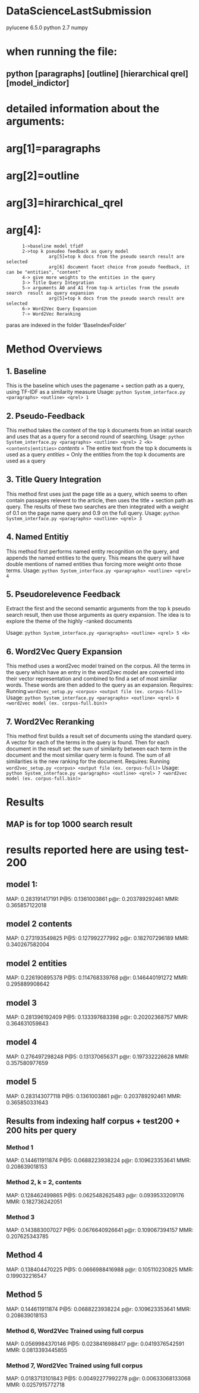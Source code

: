 # DataScienceLastSubmission
pylucene 6.5.0
python 2.7
numpy

# when running the file:
## python [paragraphs] [outline] [hierarchical qrel] [model_indictor]

# detailed information about the arguments:
# arg[1]=paragraphs
# arg[2]=outline
# arg[3]=hirarchical_qrel
# arg[4]:
          1->baseline model tfidf
          2->top k pseudeo feedback as query model
                    arg[5]=top k docs from the pseudo search result are selected
                    arg[6] document facet choice from pseudo feedback, it can be "entities", "content"
          4-> give more weights to the entities in the query
          3-> Title Query Integration
          5-> arguments A0 and A1 from top-k articles from the pseudo search  result as query expansion
                    arg[5]=top k docs from the pseudo search result are selected
          6-> Word2Vec Query Expansion
          7-> Word2Vec Reranking



paras are indexed in the folder 'BaseIndexFolder'


# Method Overviews
## 1. Baseline
This is the baseline which uses the pagename + section path as a query, using TF-IDF as a similarity measure
Usage: ```python System_interface.py <paragraphs> <outline> <qrel> 1```
## 2. Pseudo-Feedback
This method takes the content of the top k documents from an initial search and uses that as a query for a second round of searching.
Usage: ```python System_interface.py <paragraphs> <outline> <qrel> 2 <k> <contents|entities>```
*contents* = The entire text from the top k documents is used as a query
*entities* = Only the entities from the top k documents are used as a query
## 3. Title Query Integration
This method first uses just the page title as a query, which seems to often contain passages relevent to the article, then uses the title + section path as query. The results of these two searches are then integrated with a weight of 0.1 on the page name query and 0.9 on the full query.
Usage: ```python System_interface.py <paragraphs> <outline> <qrel> 3 ```
## 4. Named Entitiy
This method first performs named entity recognition on the query, and appends the named entities to the query. This means the query will have double mentions of named entities thus forcing more weight onto those terms.
Usage: ```python System_interface.py <paragraphs> <outline> <qrel> 4 ```
## 5. Pseudorelevence Feedback
Extract the first and the second semantic arguments from the top k pseudo search result, then use those arguments as query expansion. The idea is to explore the theme of the highly -ranked documents

Usage: ```python System_interface.py <paragraphs> <outline> <qrel> 5 <k> ```
## 6. Word2Vec Query Expansion
This method uses a word2vec model trained on the corpus. All the terms in the query which have an entry in the word2vec model are converted into their vector representation and combined to find a set of most similiar words. These words are then added to the query as an expansion.
Requires: Running ```word2vec_setup.py <corpus> <output file (ex. corpus-full)>```
Usage: ```python System_interface.py <paragraphs> <outline> <qrel> 6 <word2vec model (ex. corpus-full.bin)> ```
## 7. Word2Vec Reranking
This method first builds a result set of documents using the standard query. A vector for each of the terms in the query is found. Then for each document in the result set: the sum of similarity between each term in the document and the most similiar query term is found. The sum of all similarities is the new ranking for the document.
Requires: Running ```word2vec_setup.py <corpus> <output file (ex. corpus-full)>```
Usage: ```python System_interface.py <paragraphs> <outline> <qrel> 7 <word2vec model (ex. corpus-full.bin)> ```

# Results
## MAP is for top 1000 search result
# results reported here are using test-200


## model 1:
MAP: 0.283191417191
P@5: 0.1361003861
p@r: 0.203789292461
MMR: 0.365857122018

## model 2 contents

MAP: 0.273193549825
P@5: 0.127992277992
p@r: 0.182707296189
MMR: 0.340267582004

## model 2 entities

MAP: 0.226190895378
P@5: 0.114768339768
p@r: 0.146440191272
MMR: 0.295889908642

## model 3
MAP: 0.281396192409
P@5: 0.133397683398
p@r: 0.20202368757
MMR: 0.364631059843

## model 4
MAP: 0.276497298248
P@5: 0.131370656371
p@r: 0.197332226628
MMR: 0.357580977659

## model 5
MAP: 0.283143077118
P@5: 0.1361003861
p@r: 0.203789292461
MMR: 0.365850331643


## Results from indexing half corpus + test200 + 200 hits per query

### Method 1
MAP: 0.144611911874
P@5: 0.0688223938224
p@r: 0.109623353641
MMR: 0.208639018153

### Method 2, k = 2, contents
MAP: 0.128462499865
P@5: 0.0625482625483
p@r: 0.0939533209176
MMR: 0.182736242051

### Method 3
MAP: 0.143883007027
P@5: 0.0676640926641
p@r: 0.109067394157
MMR: 0.207625343785

## Method 4
MAP: 0.138404470225
P@5: 0.0666988416988
p@r: 0.105110230825
MMR: 0.199032216547

## Method 5
MAP: 0.144611911874
P@5: 0.0688223938224
p@r: 0.109623353641
MMR: 0.208639018153

### Method 6, Word2Vec Trained using full corpus
MAP: 0.0569984370146
P@5: 0.0238416988417
p@r: 0.0419376542591
MMR: 0.0813393445855

### Method 7, Word2Vec Trained using full corpus
MAP: 0.0183713101843
P@5: 0.00492277992278
p@r: 0.00633068133068
MMR: 0.0257915772718
